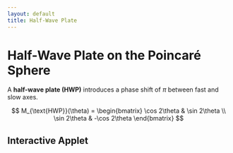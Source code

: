 ```yaml
---
layout: default
title: Half-Wave Plate
---
```


# Half-Wave Plate on the Poincaré Sphere

A **half-wave plate (HWP)** introduces a phase shift of $\pi$ between fast and slow axes.

$$
M_{\text{HWP}}(\theta) =
\begin{bmatrix}
\cos 2\theta & \sin 2\theta \\
\sin 2\theta & -\cos 2\theta
\end{bmatrix}
$$

## Interactive Applet

<div id="ggbApplet1"></div>

<script>
  var params1 = {
  	"id": "ggbApplet1",
  	"width":600,
  	"height":600,
  	"showMenuBar":false,
  	"showAlgebraInput":false,
  	"showToolBar":false,
  	"showToolBarHelp":false,
  	"showResetIcon":false,
  	"enableLabelDrags":false,
  	"enableShiftDragZoom":false,
  	"enableRightClick":false,
  	"errorDialogsActive":false,
  	"useBrowserForJS":true,
  	"allowStyleBar":false,
  	"preventFocus":false,
  	"showZoomButtons":false,
  	"showResetIcon": false,
  	"capturingThreshold":3,
  	// add code here to run when the applet starts
  	//"appletOnLoad":function(api){ /* api.evalCommand('Segment((1,2),(3,4))');*/ },
  	"showFullscreenButton":false,
  	"scale":1,
  	"disableAutoScale":true,
  	"allowUpscale":false,
  	"clickToLoad":false,
  	"appName":"classic",
  	"buttonRounding":0.7,
  	"buttonShadows":false,
  	"language":"en",
  	// use this instead of ggbBase64 to load a material from geogebra.org
  	"material_id":"pts6vg4r",
  	// use this instead of ggbBase64 to load a .ggb file
  	// "filename":"myfile.ggb",  
  };
  
  var applet1 = new GGBApplet(params1, true);
  window.onload = function() { applet1.inject('ggbApplet1')};
</script>
